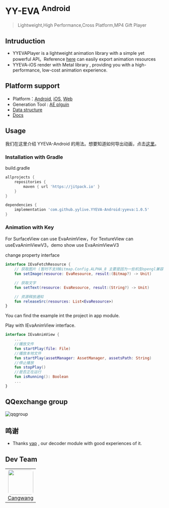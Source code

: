# YY-EVA <sup>Android</sup>
> Lightweight,High Performance,Cross Platform,MP4 Gift Player

## Intruduction
+ YYEVAPlayer is a lightweight animation library with a simple yet powerful API。Reference [here](https://github.com/yylive/YYEVA/blob/main/YYEVA%E8%AE%BE%E8%AE%A1%E8%A7%84%E8%8C%83.md) can easily export animation resources
+ YYEVA-iOS render with Metal library , providing you with a high-performance, low-cost animation experience.

## Platform support
+ Platform：[Android](https://github.com/yylive/YYEVA-Android), [iOS](https://github.com/yylive/YYEVA-iOS), [Web](https://github.com/yylive/YYEVA-Web)
+ Generation Tool : [AE plguin](https://github.com/yylive/YYEVA/tree/main/AEP)
+ [Data structure](https://github.com/yylive/YYEVA/blob/main/%E6%95%B0%E6%8D%AE%E7%BB%93%E6%9E%84.md)
+ [Docs](https://github.com/yylive/YYEVA)

## Usage

我们在这里介绍 YYEVA-Android 的用法。想要知道如何导出动画，点击[这里](https://github.com/yylive/YYEVA/blob/main/YYEVA%E8%AE%BE%E8%AE%A1%E8%A7%84%E8%8C%83.md)。

### Installation with Gradle
build.gradle
```groovy
allprojects {
	repositories {
		maven { url 'https://jitpack.io' }
	}
}
```

```groovy
dependencies {
	implementation 'com.github.yylive.YYEVA-Android:yyeva:1.0.5'
}
```

### Animation with Key
For SurfaceView can use EvaAnimView，For TextureView can useEvaAnimViewV3，demo show use EvaAnimViewV3

change property interface
```kotlin
interface IEvaFetchResource {
    // 获取图片 (暂时不支持Bitmap.Config.ALPHA_8 主要是因为一些机型opengl兼容问题)
    fun setImage(resource: EvaResource, result:(Bitmap?) -> Unit)

    // 获取文字
    fun setText(resource: EvaResource, result:(String?) -> Unit)

    // 资源释放通知
    fun releaseSrc(resources: List<EvaResource>)
}
```
You can find the example int the project in app module.

Play with IEvaAnimView interface.
```kotlin
interface IEvaAnimView {
    ...
    //播放文件
    fun startPlay(file: File)
    //播放本地文件
    fun startPlay(assetManager: AssetManager, assetsPath: String)
    //停止播放
    fun stopPlay()
    //是否正在运行
    fun isRunning(): Boolean
    ...
}
```
 

## QQexchange group
![qqgroup](https://github.com/yylive/YYEVA/blob/main/img/qqgroup.png)

## 鸣谢 
+ Thanks [vap](https://github.com/Tencent/vap) , our decoder module with good experiences of it.

## Dev Team
<table>
  <tbody>
    <tr>
      <td align="center" valign="top">
        <img style="border-radius:8px" width="80" height="80" src="https://avatars.githubusercontent.com/u/10419150?v=4">
        <br>
        <a href="https://github.com/cangwang">Cangwang</a>
      </td>
     </tr>
  </tbody>
</table>


 
